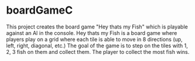 # boardGameC

This project creates the board game "Hey thats my Fish" which is playable against an AI in the console.
Hey thats my Fish is a board game where players play on a grid where each tile is able to move in 8 directions (up, left, right, diagonal, etc.)
The goal of the game is to step on the tiles with 1, 2, 3 fish on them and collect them. The player to collect the most fish wins.
